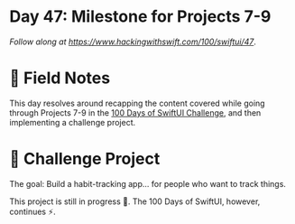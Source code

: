 # Day 47: Milestone for Projects 7-9

_Follow along at https://www.hackingwithswift.com/100/swiftui/47_.


# 📒 Field Notes

This day resolves around recapping the content covered while going through Projects 7-9 in the [100 Days of SwiftUI Challenge](https://www.hackingwithswift.com/100/swiftui), and then implementing a challenge project.


# 🥅 Challenge Project

The goal: Build a habit-tracking app... for people who want to track things.


This project is still in progress 🚧. The 100 Days of SwiftUI, however, continues ⚡️.
